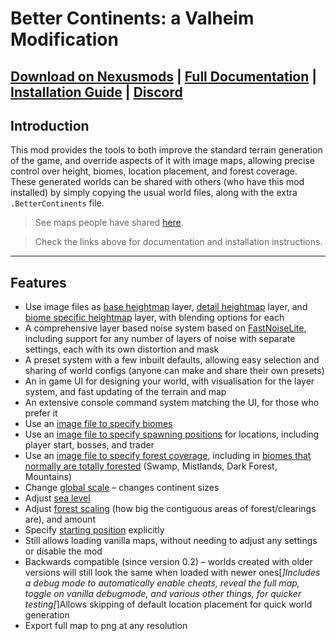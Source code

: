 # Better Continents: a Valheim Modification

## **[Download on Nexusmods](https://www.nexusmods.com/valheim/mods/446) | [Full Documentation](https://billw2012.github.io/BetterContinents-Docs/introduction.html) | [Installation Guide](https://billw2012.github.io/BetterContinents-Docs/setup-guide.html) | [Discord](https://discord.gg/3XW8ZntYzN)**

## **Introduction**
This mod provides the tools to both improve the standard terrain generation of the game, and override aspects of it with image maps, allowing precise control over height, biomes, location placement, and forest coverage.  
These generated worlds can be shared with others (who have this mod installed) by simply copying the usual world files, along with the extra `.BetterContinents` file.  

> See maps people have shared [here](https://www.nexusmods.com/valheim/mods/categories/13/).

> Check the links above for documentation and installation instructions.

---
## **Features**
* Use image files as [base heightmap](https://billw2012.github.io/BetterContinents-Docs/settings/heightmap.html#heightmap-file) layer, [detail heightmap](https://billw2012.github.io/BetterContinents-Docs/settings/flatmap.html#flatmap-file) layer, and [biome specific heightmap](https://billw2012.github.io/BetterContinents-Docs/settings/roughmap.html#roughmap-file) layer, with blending options for each
* A comprehensive layer based noise system based on [FastNoiseLite](https://github.com/Auburn/FastNoise), including support for any number of layers of noise with separate settings, each with its own distortion and mask
* A preset system with a few inbuilt defaults, allowing easy selection and sharing of world configs (anyone can make and share their own presets)
* An in game UI for designing your world, with visualisation for the layer system, and fast updating of the terrain and map
* An extensive console command system matching the UI, for those who prefer it
* Use an [image file to specify biomes](https://billw2012.github.io/BetterContinents-Docs/settings/biomemap.html#biomemap-file)
* Use an [image file to specify spawning positions](https://billw2012.github.io/BetterContinents-Docs/settings/spawnmap.html#spawnmap-file) for locations, including player start, bosses, and trader
* Use an [image file to specify forest coverage](https://billw2012.github.io/BetterContinents-Docs/settings/forest.html#forestmap-file), including in [biomes that normally are totally forested](https://billw2012.github.io/BetterContinents-Docs/settings/forest.html#forest-factor-overrides-all-trees) (Swamp, Mistlands, Dark Forest, Mountains)
* Change [global scale](https://billw2012.github.io/BetterContinents-Docs/settings/global.html#continent-size) – changes continent sizes
* Adjust [sea level](https://billw2012.github.io/BetterContinents-Docs/settings/global.html#sea-level-adjustment)
* Adjust [forest scaling](https://billw2012.github.io/BetterContinents-Docs/settings/forest.html#forest-scale) (how big the contiguous areas of forest/clearings are), and amount
* Specify [starting position](https://billw2012.github.io/BetterContinents-Docs/settings/start-position.html) explicitly
* Still allows loading vanilla maps, without needing to adjust any settings or disable the mod
* Backwards compatible (since version 0.2) – worlds created with older versions 
will still look the same when loaded with newer ones[*]Includes a debug mode to automatically enable cheats, reveal the full map, toggle 
on vanilla debugmode, and various other things, for quicker testing[*]Allows skipping of default location placement for quick world generation
* Export full map to png at any resolution
